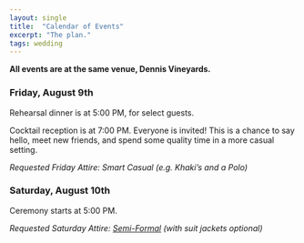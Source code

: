 ```yaml
---
layout: single
title:  "Calendar of Events"
excerpt: "The plan."
tags: wedding
---
```

**All events are at the same venue, Dennis Vineyards.**

### Friday, August 9th
Rehearsal dinner is at 5:00 PM, for select guests.

Cocktail reception is at 7:00 PM. Everyone is invited! This is a chance to say hello, meet new friends, and spend some quality time in a more casual setting.

*Requested Friday Attire: Smart Casual (e.g. Khaki’s and a Polo)*

### Saturday, August 10th
Ceremony starts at 5:00 PM.

*Requested Saturday Attire: [Semi-Formal](https://www.theknot.com/content/what-to-wear-semi-formal) (with suit jackets optional)*